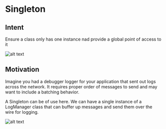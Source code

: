 # Singleton

## Intent

Ensure a class only has one instance nad provide a global point of access to it

![alt text](https://github.com/PR0Grammar/design-patterns/blob/main/Creation/singleton/singleton-struct.png)


## Motivation

Imagine you had a debugger logger for your application that sent out logs across the network. It requires proper order of messages to send and may want to include a batching behavior.

A Singleton can be of use here. We can have a single instance of a LogManager class that can buffer up messages and send them over the wire for logging.

![alt text](https://github.com/PR0Grammar/design-patterns/blob/main/Creation/singleton/singleton.png)

